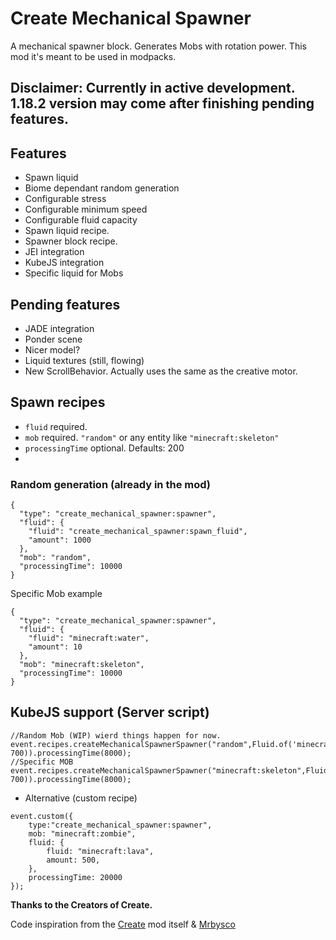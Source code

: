 # Create Mechanical Spawner

A mechanical spawner block. Generates Mobs with rotation power.
This mod it's meant to be used in modpacks. 

## Disclaimer: Currently in active development. 1.18.2 version may come after finishing pending features.


## Features
- Spawn liquid
- Biome dependant random generation
- Configurable stress
- Configurable minimum speed
- Configurable fluid capacity
- Spawn liquid recipe.
- Spawner block recipe.
- JEI integration
- KubeJS integration
- Specific liquid for Mobs


## Pending features
- JADE integration
- Ponder scene
- Nicer model?
- Liquid textures (still, flowing)
- New ScrollBehavior. Actually uses the same as the creative motor.

## Spawn recipes
- `fluid` required.
- `mob` required. `"random"` or any entity like `"minecraft:skeleton"`
- `processingTime` optional. Defaults: 200
- 

### Random generation (already in the mod)
```
{
  "type": "create_mechanical_spawner:spawner",
  "fluid": {
    "fluid": "create_mechanical_spawner:spawn_fluid",
    "amount": 1000
  },
  "mob": "random",
  "processingTime": 10000
}
```
Specific Mob example
```
{
  "type": "create_mechanical_spawner:spawner",
  "fluid": {
    "fluid": "minecraft:water",
    "amount": 10
  },
  "mob": "minecraft:skeleton",
  "processingTime": 10000
}
```

## KubeJS support (Server script)

```
//Random Mob (WIP) wierd things happen for now.
event.recipes.createMechanicalSpawnerSpawner("random",Fluid.of('minecraft:water', 700)).processingTime(8000);
//Specific MOB
event.recipes.createMechanicalSpawnerSpawner("minecraft:skeleton",Fluid.of('minecraft:water', 700)).processingTime(8000);
```

- Alternative (custom recipe)
```
event.custom({
    type:"create_mechanical_spawner:spawner",
    mob: "minecraft:zombie",
    fluid: {
        fluid: "minecraft:lava",
        amount: 500,
    },
    processingTime: 20000
});
```
**Thanks to the Creators of Create.**

Code inspiration from the [Create](https://www.curseforge.com/minecraft/mc-mods/create "Create") mod itself & [Mrbysco](https://www.curseforge.com/members/mrbysco) 

